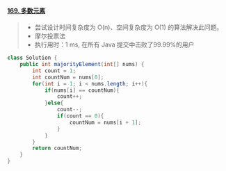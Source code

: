 #### [169. 多数元素](https://leetcode-cn.com/problems/majority-element/)

> - 尝试设计时间复杂度为 O(n)、空间复杂度为 O(1) 的算法解决此问题。
> - 摩尔投票法
> - 执行用时：1 ms, 在所有 Java 提交中击败了99.99%的用户

```java
class Solution {
    public int majorityElement(int[] nums) {
        int count = 1;
        int countNum = nums[0];
        for(int i = 1; i < nums.length; i++){
            if(nums[i] == countNum){
                count++;
            }else{
                count--;
                if(count == 0){
                    countNum = nums[i + 1];
                }
            }
        }
        return countNum;
    }
}
```

